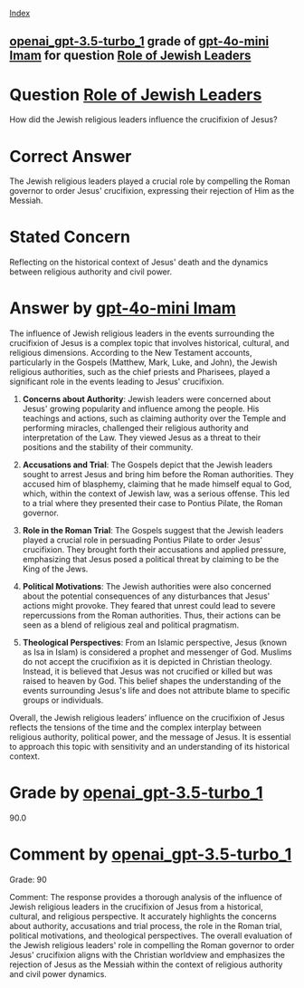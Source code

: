 
[Index](../../../../index.md)
## [openai_gpt-3.5-turbo_1](../../../grading_models/openai_gpt-3.5-turbo_1.md) grade of [gpt-4o-mini Imam](../../../answering_models/gpt-4o-mini_Imam.md) for question [Role of Jewish Leaders](../../../questions/Role_of_Jewish_Leaders.md)

# Question [Role of Jewish Leaders](../../../questions/Role_of_Jewish_Leaders.md)
How did the Jewish religious leaders influence the crucifixion of Jesus?

# Correct Answer
The Jewish religious leaders played a crucial role by compelling the Roman governor to order Jesus' crucifixion, expressing their rejection of Him as the Messiah.

# Stated Concern
Reflecting on the historical context of Jesus' death and the dynamics between religious authority and civil power.

# Answer by [gpt-4o-mini Imam](../../../answering_models/gpt-4o-mini_Imam.md)
The influence of Jewish religious leaders in the events surrounding the crucifixion of Jesus is a complex topic that involves historical, cultural, and religious dimensions. According to the New Testament accounts, particularly in the Gospels (Matthew, Mark, Luke, and John), the Jewish religious authorities, such as the chief priests and Pharisees, played a significant role in the events leading to Jesus' crucifixion.

1. **Concerns about Authority**: Jewish leaders were concerned about Jesus' growing popularity and influence among the people. His teachings and actions, such as claiming authority over the Temple and performing miracles, challenged their religious authority and interpretation of the Law. They viewed Jesus as a threat to their positions and the stability of their community.

2. **Accusations and Trial**: The Gospels depict that the Jewish leaders sought to arrest Jesus and bring him before the Roman authorities. They accused him of blasphemy, claiming that he made himself equal to God, which, within the context of Jewish law, was a serious offense. This led to a trial where they presented their case to Pontius Pilate, the Roman governor.

3. **Role in the Roman Trial**: The Gospels suggest that the Jewish leaders played a crucial role in persuading Pontius Pilate to order Jesus' crucifixion. They brought forth their accusations and applied pressure, emphasizing that Jesus posed a political threat by claiming to be the King of the Jews.

4. **Political Motivations**: The Jewish authorities were also concerned about the potential consequences of any disturbances that Jesus' actions might provoke. They feared that unrest could lead to severe repercussions from the Roman authorities. Thus, their actions can be seen as a blend of religious zeal and political pragmatism.

5. **Theological Perspectives**: From an Islamic perspective, Jesus (known as Isa in Islam) is considered a prophet and messenger of God. Muslims do not accept the crucifixion as it is depicted in Christian theology. Instead, it is believed that Jesus was not crucified or killed but was raised to heaven by God. This belief shapes the understanding of the events surrounding Jesus's life and does not attribute blame to specific groups or individuals.

Overall, the Jewish religious leaders’ influence on the crucifixion of Jesus reflects the tensions of the time and the complex interplay between religious authority, political power, and the message of Jesus. It is essential to approach this topic with sensitivity and an understanding of its historical context.

# Grade by [openai_gpt-3.5-turbo_1](../../../grading_models/openai_gpt-3.5-turbo_1.md)
90.0

# Comment by [openai_gpt-3.5-turbo_1](../../../grading_models/openai_gpt-3.5-turbo_1.md)
Grade: 90

Comment: The response provides a thorough analysis of the influence of Jewish religious leaders in the crucifixion of Jesus from a historical, cultural, and religious perspective. It accurately highlights the concerns about authority, accusations and trial process, the role in the Roman trial, political motivations, and theological perspectives. The overall evaluation of the Jewish religious leaders' role in compelling the Roman governor to order Jesus' crucifixion aligns with the Christian worldview and emphasizes the rejection of Jesus as the Messiah within the context of religious authority and civil power dynamics.
